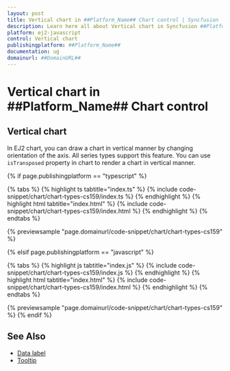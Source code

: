 ```yaml
---
layout: post
title: Vertical chart in ##Platform_Name## Chart control | Syncfusion
description: Learn here all about Vertical chart in Syncfusion ##Platform_Name## Chart control of Syncfusion Essential JS 2 and more.
platform: ej2-javascript
control: Vertical chart 
publishingplatform: ##Platform_Name##
documentation: ug
domainurl: ##DomainURL##
---
```


# Vertical chart in ##Platform_Name## Chart control

## Vertical chart

In EJ2 chart, you can draw a chart in vertical manner by changing orientation of the axis. All series types support this feature.
You can use `isTransposed` property in chart to render a chart in vertical manner.

{% if page.publishingplatform == "typescript" %}

 {% tabs %}
{% highlight ts tabtitle="index.ts" %}
{% include code-snippet/chart/chart-types-cs159/index.ts %}
{% endhighlight %}
{% highlight html tabtitle="index.html" %}
{% include code-snippet/chart/chart-types-cs159/index.html %}
{% endhighlight %}
{% endtabs %}
        
{% previewsample "page.domainurl/code-snippet/chart/chart-types-cs159" %}

{% elsif page.publishingplatform == "javascript" %}

{% tabs %}
{% highlight js tabtitle="index.js" %}
{% include code-snippet/chart/chart-types-cs159/index.js %}
{% endhighlight %}
{% highlight html tabtitle="index.html" %}
{% include code-snippet/chart/chart-types-cs159/index.html %}
{% endhighlight %}
{% endtabs %}

{% previewsample "page.domainurl/code-snippet/chart/chart-types-cs159" %}
{% endif %}

## See Also

* [Data label](./data-labels/)
* [Tooltip](./tool-tip/)
